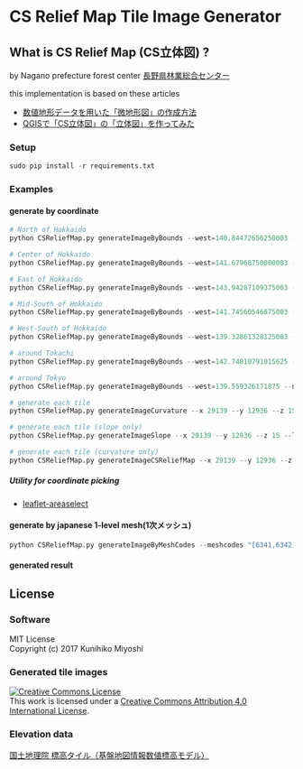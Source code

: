 # CS Relief Map Tile Image Generator

## What is CS Relief Map (CS立体図) ?

by Nagano prefecture forest center [長野県林業総合センター](https://www.pref.nagano.lg.jp/ringyosogo/)

this implementation is based on these articles

 - [数値地形データを用いた「微地形図」の作成方法](http://www.pref.nagano.lg.jp/ringyosogo/seika/documents/bichikei.pdf)
 - [QGISで「CS立体図」の「立体図」を作ってみた](http://koutochas.seesaa.net/article/444171690.html)


### Setup

```python
sudo pip install -r requirements.txt
```

### Examples

#### generate by coordinate

```python
# North of Hokkaido
python CSReliefMap.py generateImageByBounds --west=140.84472656250003 --north=45.66012730272194 --south=44.10336537791152 --east=143.04199218750003 --zoom=14 --workers=4 --local-scheduler

# Center of Hokkaido
python CSReliefMap.py generateImageByBounds --west=141.67968750000003 --north=44.35527821160296 --south=42.76314586689494 --east=143.87695312500003 --zoom=14 --workers=4 --local-scheduler

# East of Hokkaido
python CSReliefMap.py generateImageByBounds --west=143.94287109375003 --north=44.38669150215206 --south=42.79540065303723 --east=146.14013671875003 --zoom=14 --workers=4 --local-scheduler

# Mid-South of Hokkaido
python CSReliefMap.py generateImageByBounds --west=141.74560546875003 --north=43.51668853502909 --south=41.902277040963696 --east=143.94287109375003 --zoom=14 --workers=4 --local-scheduler

# West-South of Hokkaido
python CSReliefMap.py generateImageByBounds --west=139.32861328125003 --north=43.50075243569041 --south=41.32732632036624 --east=141.65771484375003 --zoom=14 --workers=4 --local-scheduler

# around Tokachi
python CSReliefMap.py generateImageByBounds --west=142.74810791015625 --north=43.25320494908846 --south=42.21224516288584 --east=143.72589111328125 --zoom=14 --workers=4 --local-scheduler

# around Tokyo
python CSReliefMap.py generateImageByBounds --west=139.559326171875 --north=35.77994251888403 --south=35.36217605914681 --east=140.2569580078125 --zoom=15 --workers=4 --local-scheduler

# generate each tile
python CSReliefMap.py generateImageCurvature --x 29139 --y 12936 --z 15 --local-scheduler

# generate each tile (slope only)
python CSReliefMap.py generateImageSlope --x 29139 --y 12936 --z 15 --local-scheduler

# generate each tile (curvature only)
python CSReliefMap.py generateImageCSReliefMap --x 29139 --y 12936 --z 15 --local-scheduler

```

##### Utility for coordinate picking
 
 - [leaflet-areaselect](http://heyman.github.io/leaflet-areaselect/example/)

#### generate by japanese 1-level mesh(1次メッシュ)

```python
python CSReliefMap.py generateImageByMeshCodes --meshcodes "[6341,6342]"
```

#### generated result

## License

### Software

MIT License  
Copyright (c) 2017 Kunihiko Miyoshi

### Generated tile images

<a rel="license" href="http://creativecommons.org/licenses/by/4.0/"><img alt="Creative Commons License" style="border-width:0" src="https://i.creativecommons.org/l/by/4.0/88x31.png" /></a><br />This work is licensed under a <a rel="license" href="http://creativecommons.org/licenses/by/4.0/">Creative Commons Attribution 4.0 International License</a>.

### Elevation data

[国土地理院 標高タイル（基盤地図情報数値標高モデル）](http://maps.gsi.go.jp/development/ichiran.html)

